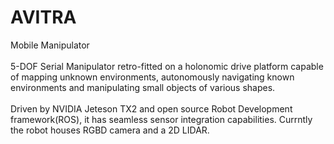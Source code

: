 # AVITRA
<h>Mobile Manipulator</h><br><br>
5-DOF Serial Manipulator retro-fitted on a holonomic drive platform capable of mapping unknown environments, autonomously navigating known environments and manipulating small objects of various shapes.<br><br>
Driven by NVIDIA Jeteson TX2 and open source Robot Development framework(ROS), it has seamless sensor integration capabilities. Currntly the robot houses RGBD camera and a 2D LIDAR.<br><br>
